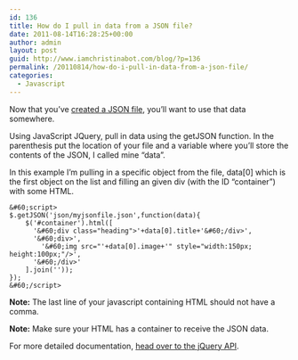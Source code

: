 ```yaml
---
id: 136
title: How do I pull in data from a JSON file?
date: 2011-08-14T16:28:25+00:00
author: admin
layout: post
guid: http://www.iamchristinabot.com/blog/?p=136
permalink: /20110814/how-do-i-pull-in-data-from-a-json-file/
categories:
  - Javascript
---
```

Now that you&#8217;ve [created a JSON file](http://www.iamchristinabot.com/blog/category/web-development/javascript/), you&#8217;ll want to use that data somewhere.

Using JavaScript JQuery, pull in data using the getJSON function. In the parenthesis put the location of your file and a variable where you&#8217;ll store the contents of the JSON, I called mine &#8220;data&#8221;.

In this example I&#8217;m pulling in a specific object from the file, data[0] which is the first object on the list and filling an given div (with the ID &#8220;container&#8221;) with some HTML.

    
    &#60;script>
    $.getJSON('json/myjsonfile.json',function(data){
    	$('#container').html([
    	  '&#60;div class="heading">'+data[0].title+'&#60;/div>',
    	  '&#60;div>',
    	    '&#60;img src="'+data[0].image+'" style="width:150px; height:100px;"/>',
    	  '&#60;/div>'
    	].join(''));
    });
    &#60;/script>
    
    

**Note:** The last line of your javascript containing HTML should not have a comma.
  
**Note:** Make sure your HTML has a container to receive the JSON data.

For more detailed documentation, [head over to the jQuery API](http://api.jquery.com/jQuery.getJSON/).